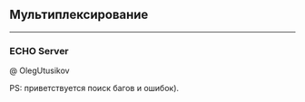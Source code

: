 ## Мультиплексирование 

---

### ECHO Server 

@ OlegUtusikov

PS: приветствуется поиск багов и ошибок).


